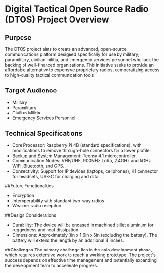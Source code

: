 # Digital Tactical Open Source Radio (DTOS) Project Overview
## Purpose
The DTOS project aims to create an advanced, open-source communications platform designed specifically for use by military, paramilitary, civilian militia, and emergency services personnel who lack the backing of well-financed organizations. This initiative seeks to provide an affordable alternative to expensive proprietary radios, democratizing access to high-quality tactical communication tools.

## Target Audience
- Military
- Paramilitary
- Civilian Militia
- Emergency Services Personnel

## Technical Specifications
- Core Processor: Raspberry Pi 4B (standard specifications), with modifications to remove through-hole connectors for a lower profile.
- Backup and System Management: Teensy 4.1 microcontroller.
- Communication Modes: VHF/UHF, 900MHz LoRa, 2.4GHz and 5GHz WiFi, Bluetooth, and GPS.
- Connectivity: Support for IP devices (laptops, cellphones), K1 connector for headsets, USB-C for charging and data.

##Future Functionalities
- Encryption
- Interoperability with standard two-way radios
- Weather radio reception

##Design Considerations
- Durability: The device will be encased in machined billet aluminum for ruggedness and heat dissipation.
- Dimensions: Approximately 3in x 1.6in x 6in (excluding the battery). The battery will extend the length by an additional 4 inches.

##Challenges
The primary challenge lies in the solo development phase, which requires extensive work to reach a working prototype. The project's success depends on effective time management and potentially expanding the development team to accelerate progress.

